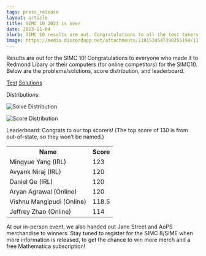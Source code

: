 ```yaml
---
tags: press_release
layout: article
title: SIMC 10 2023 is over
date: 2023-11-04
blurb: SIMC 10 results are out. Congratulations to all the test takers!
image: https://media.discordapp.net/attachments/1101534547390255194/1170546294150930502/IMG_0543.jpg?ex=65596f30&is=6546fa30&hm=c2ed1e5521630ec7905b4356efaa6a41eaf9a294144e12a204ab201b4df35026&=&width=807&height=605
---
```

Results are out for the SIMC 10! Congratulations to everyone who made it to Redmond Libary or their computers (for online competitors) for the SIMC10. Below are the problems/solutions, score distribution, and leaderboard.

<a href="https://drive.google.com/file/d/1s1xrO9oD0atTr3Mo0soCgEYoLZhBw_iJ/view?usp=drive_link"> Test</a>
<a href="https://drive.google.com/file/d/1hIIjn6UQGswAOm6meZng8PpeI24Lbn6g/view?usp=sharing"> Solutions</a>

Distributions:

![Solve Distribution](https://media.discordapp.net/attachments/1101534547390255194/1170546294150930502/IMG_0543.jpg?ex=65596f30&is=6546fa30&hm=c2ed1e5521630ec7905b4356efaa6a41eaf9a294144e12a204ab201b4df35026&=&width=807&height=605)

![Score Distribution](https://keep.google.com/u/0/media/v2/1-OYLWolTdoavgCUnXRetMoTN0Pm2qmso8mvWNg_I_aN1IEPhLhbRhjBe3Sk0/137oWo-T_F6244rPI302I38YUBYfHTeblX8dAqrvZvdSNLhbsU43zbLJAdM1f?sz=512&accept=image%2Fgif%2Cimage%2Fjpeg%2Cimage%2Fjpg%2Cimage%2Fpng%2Cimage%2Fwebp)

Leaderboard:  Congrats to our top scorers! (The top score of 130 is from out-of-state, so they won’t be named.)

<table>
    <tr>
        <th>Name</th>
        <th>Score</th>
    </tr>
    <tr>
        <td>Mingyue Yang (IRL)</td>
        <td>123</td>
    </tr>
    <tr>
        <td>Avyank Niraj (IRL)</td>
        <td>120</td>
    </tr>
    <tr>
        <td>Daniel Ge (IRL)</td>
        <td>120</td>
    </tr>
    <tr>
        <td>Aryan Agrawal (Online)</td>
        <td>120</td>
    </tr>
    <tr>
        <td>Vishnu Mangipudi (Online)</td>
        <td>118.5</td>
    </tr>
    <tr>
        <td>Jeffrey Zhao (Online)</td>
        <td>114</td>
    </tr>
</table>

At our in-person event, we also handed out Jane Street and AoPS merchandise to winners. Stay tuned to register for the SIMC 8/SIME when more information is released, to get the chance to win more merch and a free Mathematica subscription!
